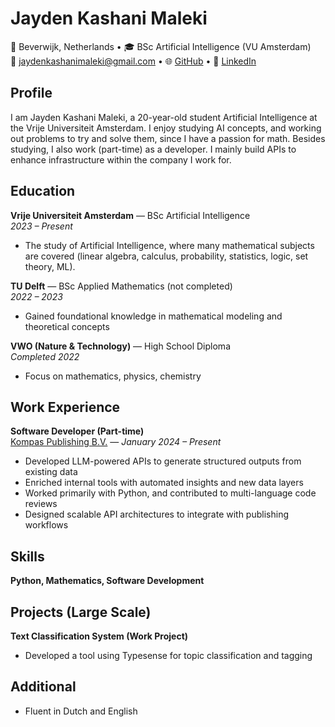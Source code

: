 # Jayden Kashani Maleki

📍 Beverwijk, Netherlands • 🎓 BSc Artificial Intelligence (VU Amsterdam)  
📧 jaydenkashanimaleki@gmail.com • 🌐 [GitHub](https://github.com/jkama4/) • 🔗 [LinkedIn](https://www.linkedin.com/in/jayden-k-b29174214/)

## Profile

I am Jayden Kashani Maleki, a 20-year-old student Artificial Intelligence at the Vrije Universiteit Amsterdam. I enjoy studying AI concepts, and working out problems to try and solve them, since I have a passion for math. Besides studying, I also work (part-time) as a developer. I mainly build APIs to enhance infrastructure within the company I work for.

## Education

**Vrije Universiteit Amsterdam** — BSc Artificial Intelligence  
_2023 – Present_  
- The study of Artificial Intelligence, where many mathematical subjects are covered (linear algebra, calculus, probability, statistics, logic, set theory, ML).

**TU Delft** — BSc Applied Mathematics (not completed)  
_2022 – 2023_  
- Gained foundational knowledge in mathematical modeling and theoretical concepts

**VWO (Nature & Technology)** — High School Diploma  
_Completed 2022_  
- Focus on mathematics, physics, chemistry

## Work Experience

**Software Developer (Part-time)**  
[Kompas Publishing B.V.](https://www.kompaspublishing.nl/) — _January 2024 – Present_  
- Developed LLM-powered APIs to generate structured outputs from existing data  
- Enriched internal tools with automated insights and new data layers  
- Worked primarily with Python, and contributed to multi-language code reviews  
- Designed scalable API architectures to integrate with publishing workflows

## Skills

**Python, Mathematics, Software Development**

## Projects (Large Scale)

**Text Classification System (Work Project)**  
- Developed a tool using Typesense for topic classification and tagging

## Additional
- Fluent in Dutch and English
